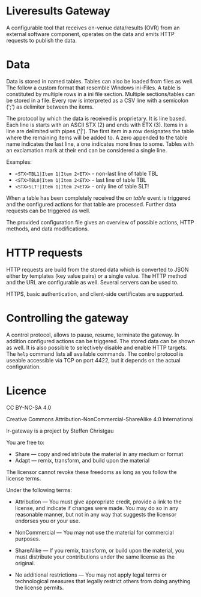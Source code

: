 # Liveresults Gateway

A configurable tool that receives on-venue data/results (OVR) from an external
software component, operates on the data and emits HTTP requests to publish the
data.

# Data

Data is stored in named tables. Tables can also be loaded from files as well.
The follow a custom format that resemble Windows ini-Files. A table is
constituted by multiple rows in a ini file section. Multiple sections/tables
can be stored in a file. Every row is interpreted as a CSV line with a
semicolon (';') as delimiter between the items.

The protocol by which the data is received is proprietary. It is line based.
Each line is starts with an ASCII STX (2) and ends with ETX (3). Items in a
line are delimited with pipes ('|'). The first item in a row designates the
table where the remaining items will be added to. A zero appended to the table
name indicates the last line, a one indicates more lines to some. Tables with
an exclamation mark at their end can be considered a single line.

Examples:

 * `<STX>TBL1|Item 1|Item 2<ETX>` - non-last line of table TBL
 * `<STX>TBL0|Item 1|Item 2<ETX>` - last line of table TBL
 * `<STX>SLT!|Item 1|Item 2<ETX>` - only line of table SLT!

When a table has been completely received the *on table* event is triggered and
the configured actions for that table are processed. Further data requests can
be triggered as well.

The provided configuration file gives an overview of possible actions, HTTP
methods, and data modifications.

# HTTP requests

HTTP requests are build from the stored data which is converted to JSON either
by templates (key value pairs) or a single value. The HTTP method and the URL
are configurable as well. Several servers can be used to.

HTTPS, basic authentication, and client-side certificates are supported.

# Controlling the gateway

A control protocol, allows to pause, resume, terminate the gateway. In addition
configured actions can be triggered. The stored data can be shown as well. It
is also possible to selectively disable and enable HTTP targets. The `help`
command lists all available commands. The control protocol is useable
accessible via TCP on port 4422, but it depends on the actual configuration.

# Licence
CC BY-NC-SA 4.0

Creative Commons Attribution-NonCommercial-ShareAlike 4.0 International

lr-gateway is a project by Steffen Christgau

You are free to:
 * Share — copy and redistribute the material in any medium or format
 * Adapt — remix, transform, and build upon the material

The licensor cannot revoke these freedoms as long as you follow the license
terms.

Under the following terms:
 * Attribution — You must give appropriate credit, provide a link to the
   license, and indicate if changes were made. You may do so in any reasonable
   manner, but not in any way that suggests the licensor endorses you or your
   use.

 * NonCommercial — You may not use the material for commercial purposes.

 * ShareAlike — If you remix, transform, or build upon the material, you must
   distribute your contributions under the same license as the original.

 * No additional restrictions — You may not apply legal terms or technological
   measures that legally restrict others from doing anything the license
   permits.
